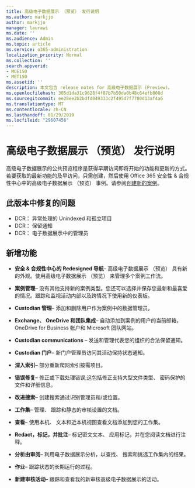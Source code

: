```yaml
---
title: 高级电子数据展示 （预览） 发行说明
ms.author: markjjo
author: markjjo
manager: laurawi
ms.date: ''
ms.audience: Admin
ms.topic: article
ms.service: o365-administration
localization_priority: Normal
ms.collection: ''
search.appverid:
- MOE150
- MET150
ms.assetid: ''
description: 本文包含 release notes for 高级电子数据展示 (Preview)。
ms.openlocfilehash: 305d1da31c9628f4f87b7b50da0b48c64efb808d
ms.sourcegitcommit: ee28ee2b2bdfd049333c2f495d7f7780d13af4a6
ms.translationtype: MT
ms.contentlocale: zh-CN
ms.lasthandoff: 01/29/2019
ms.locfileid: "29607456"
---
```

# <a name="release-notes-for-advanced-ediscovery-preview"></a>高级电子数据展示 （预览） 发行说明

高级电子数据展示的公共预览程序是获得早期访问即将开始的功能和更新的方式。若要获取的最新功能的及早访问，只需创建，然后使用 Office 365 安全性 & 合规性中心中的高级电子数据展示 （预览） 事例。请参阅[创建新的案例](create-new-ediscovery-case.md)。

## <a name="issues-fixed-in-this-release"></a>此版本中修复的问题

- DCR： 异常处理的 Unindexed 和孤立项目
- DCR： 保留通知
- DCR： 电子数据展示中的管理员

## <a name="whats-new"></a>新增功能

- **安全 & 合规性中心的 Redesigned 导航**– 高级电子数据展示 （预览） 具有新的外观。使用高级电子数据展示 （预览） 来管理多个案例工作流。

- **案例管理**– 没有其他支持新的案例类型。您还可以选择并保存您最新和最喜爱的情况。跟踪和监视活动内部以及跨情况下使用新的仪表板。

- **Custodian 管理**– 添加和删除用户作为案例中的数据管理员。

- **Exchange、 OneDrive 和团队集成**– 自动添加到案例的用户的当前邮箱，OneDrive for Business 帐户和 Microsoft 团队网站。 

- **Custodian communications** – 发送和管理代表您的组织的合法保留通知。

- **Custodian 门户**– 新门户管理员访问其活动保持状态通知。

- **深入索引**– 部分重新爬网索引按需项目。

- **错误修复**– 修正或下载处理错误;这包括修正支持大型文件类型、 密码保护的文件和详细信息。 

- **改进搜索**– 创建搜索通过识别管理员和/或位置。

- **工作集**– 管理、 跟踪和静态的审核设置的文档。

- **查看**– 使用本机、 文本和近本机视图查看文档添加到您的工作集。

- **Redact，标记，并批注**– 标记密文文本、 应用标记，并在您阅读文档进行注释。
  
- **分析由审阅**– 利用电子数据展示分析，以查找、 搜索和挑选工作集内的结果。

- **作业**– 跟踪状态的长期运行的过程。

- **新建审核活动**– 跟踪和查看我的新审核高级电子数据展示的活动。
